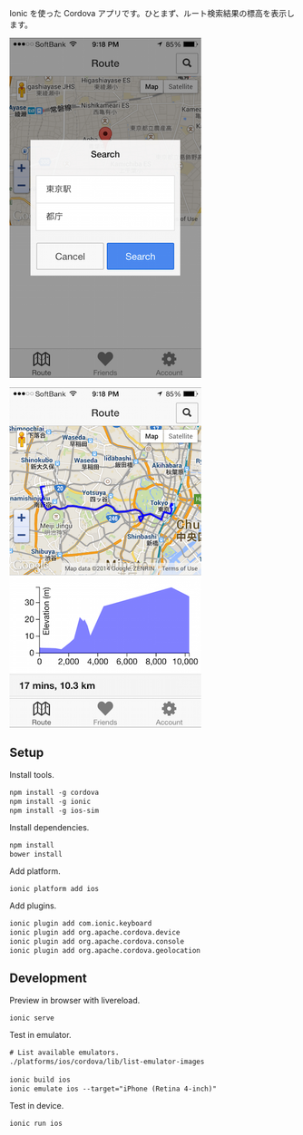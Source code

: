 Ionic を使った Cordova アプリです。ひとまず、ルート検索結果の標高を表示します。

![ルート検索](screenshot-search.png)

![検索結果](screenshot-result.png)

## Setup

Install tools.

```
npm install -g cordova
npm install -g ionic
npm install -g ios-sim
```

Install dependencies.

```
npm install
bower install
```

Add platform.

```
ionic platform add ios
```

Add plugins.

```
ionic plugin add com.ionic.keyboard
ionic plugin add org.apache.cordova.device
ionic plugin add org.apache.cordova.console
ionic plugin add org.apache.cordova.geolocation
```

## Development

Preview in browser with livereload.

```
ionic serve
```

Test in emulator.

```
# List available emulators.
./platforms/ios/cordova/lib/list-emulator-images

ionic build ios
ionic emulate ios --target="iPhone (Retina 4-inch)"
```

Test in device.

```
ionic run ios
```
